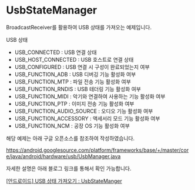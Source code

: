 # UsbStateManager
BroadcastReceiver를 활용하여 USB 상태를 가져오는 예제입니다.

 USB 상태
 - USB_CONNECTED : USB 연결 상태
 - USB_HOST_CONNECTED : USB 호스트로 연결 상태
 - USB_CONFIGURED : USB 연결 시 구성이 완료되었는지 여부
 - USB_FUNCTION_ADB : USB 디버깅 기능 활성화 여부
 - USB_FUNCTION_MTP : 파일 전송 기능 활성화 여부
 - USB_FUNCTION_RNDIS : USB 테더링 기능 활성화 여부
 - USB_FUNCTION_MIDI : 악기와 연결하여 사용하는 기능 활성화 여부
 - USB_FUNCTION_PTP : 이미지 전송 기능 활성화 여부
 - USB_FUNCTION_AUDIO_SOURCE : 오디오 기능 활성화 여부
 - USB_FUNCTION_ACCESSORY : 액세서리 모드 기능 활성화 여부
 - USB_FUNCTION_NCM : 공장 OS 기능 활성화 여부




해당 예제는 아래 구글 오픈소스를 참조하여 작성하였습니다.



https://android.googlesource.com/platform/frameworks/base/+/master/core/java/android/hardware/usb/UsbManager.java




자세한 설명은 아래 블로그 링크를 통해서 확인 가능합니다.



[[안드로이드] USB 상태 가져오기 : UsbStateManger](https://bictoselfdev.blogspot.com/2023/05/UsbStateManager.html)
